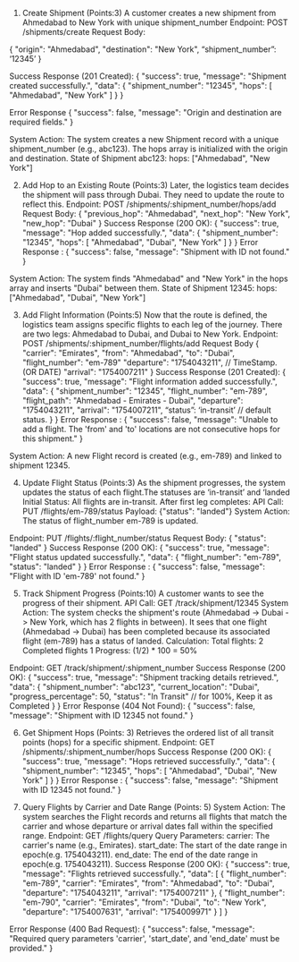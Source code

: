 1. Create Shipment (Points:3)
   A customer creates a new shipment from Ahmedabad to New York with unique shipment_number
   Endpoint: POST /shipments/create
   Request Body:

{
"origin": "Ahmedabad",
"destination": "New York",
“shipment_number”: ‘12345’
}

Success Response (201 Created):
{
"success": true,
"message": "Shipment created successfully.",
"data": {
"shipment_number": "12345",
"hops": [
"Ahmedabad",
"New York"
]
}
}

Error Response
{
"success": false,
"message": "Origin and destination are required fields."
}

System Action: The system creates a new Shipment record with a unique shipment_number (e.g., abc123). The hops array is initialized with the origin and destination.
State of Shipment abc123:
hops: ["Ahmedabad", "New York"]

2. Add Hop to an Existing Route (Points:3)
   Later, the logistics team decides the shipment will pass through Dubai. They need to update the route to reflect this.
   Endpoint: POST /shipments/:shipment_number/hops/add
   Request Body:
   {
   "previous_hop": "Ahmedabad",
   "next_hop": "New York",
   "new_hop": "Dubai"
   }
   Success Response (200 OK):
   {
   "success": true,
   "message": "Hop added successfully.",
   "data": {
   "shipment_number": "12345",
   "hops": [
   "Ahmedabad",
   "Dubai",
   "New York"
   ]
   }
   }
   Error Response :
   {
   "success": false,
   "message": "Shipment with ID not found."
   }

System Action: The system finds "Ahmedabad" and "New York" in the hops array and inserts "Dubai" between them.
State of Shipment 12345:
hops: ["Ahmedabad", "Dubai", "New York"]

3. Add Flight Information (Points:5)
   Now that the route is defined, the logistics team assigns specific flights to each leg of the journey. There are two legs: Ahmedabad to Dubai, and Dubai to New York.
   Endpoint: POST /shipments/:shipment_number/flights/add
   Request Body
   {
   "carrier": "Emirates",
   "from": "Ahmedabad",
   "to": "Dubai",
   "flight_number": "em-789"
   "departure": "1754043211", // TimeStamp. (OR DATE)
   "arrival": "1754007211"
   }
   Success Response (201 Created):
   {
   "success": true,
   "message": "Flight information added successfully.",
   "data": {
   "shipment_number": "12345",
   "flight_number": "em-789",
   "flight_path": "Ahmedabad - Emirates - Dubai",
   "departure": "1754043211",
   "arrival": "1754007211",
   “status”: ‘in-transit’ // default status.
   }
   }
   Error Response :
   {
   "success": false,
   "message": "Unable to add a flight. The 'from' and 'to' locations are not consecutive hops for this shipment."
   }

System Action: A new Flight record is created (e.g., em-789) and linked to shipment 12345.

4. Update Flight Status (Points:3)
   As the shipment progresses, the system updates the status of each flight.The statuses are ‘in-transit’ and ‘landed
   Initial Status: All flights are in-transit.
   After first leg completes:
   API Call: PUT /flights/em-789/status
   Payload: {"status": "landed"}
   System Action: The status of flight_number em-789 is updated.

Endpoint: PUT /flights/:flight_number/status
Request Body:
{
"status": "landed"
}
Success Response (200 OK):
{
"success": true,
"message": "Flight status updated successfully.",
"data": {
"flight_number": "em-789",
"status": "landed"
}
}
Error Response :
{
"success": false,
"message": "Flight with ID 'em-789' not found."
}

5. Track Shipment Progress (Points:10)
   A customer wants to see the progress of their shipment.
   API Call: GET /track/shipment/12345
   System Action: The system checks the shipment's route (Ahmedabad -> Dubai -> New York, which has 2 flights in between). It sees that one flight (Ahmedabad -> Dubai) has been completed because its associated flight (em-789) has a status of landed.
   Calculation:
   Total flights: 2
   Completed flights 1
   Progress: (1/2) \* 100 = 50%

Endpoint: GET /track/shipment/:shipment_number
Success Response (200 OK):
{
"success": true,
"message": "Shipment tracking details retrieved.",
"data": {
"shipment_number": "abc123",
"current_location": "Dubai",
"progress_percentage": 50,
"status": "In Transit" // for 100%, Keep it as Completed
}
}
Error Response (404 Not Found):
{
"success": false,
"message": "Shipment with ID 12345 not found."
}

6. Get Shipment Hops (Points: 3)
   Retrieves the ordered list of all transit points (hops) for a specific shipment.
   Endpoint: GET /shipments/:shipment_number/hops
   Success Response (200 OK):
   {
   "success": true,
   "message": "Hops retrieved successfully.",
   "data": {
   "shipment_number": "12345",
   "hops": [
   "Ahmedabad",
   "Dubai",
   "New York"
   ]
   }
   }
   Error Response :
   {
   "success": false,
   "message": "Shipment with ID 12345 not found."
   }

7. Query Flights by Carrier and Date Range (Points: 5)
   System Action: The system searches the Flight records and returns all flights that match the carrier and whose departure or arrival dates fall within the specified range.
   Endpoint: GET /flights/query
   Query Parameters:
   carrier: The carrier's name (e.g., Emirates).
   start_date: The start of the date range in epoch(e.g. 1754043211).
   end_date: The end of the date range in epoch(e.g. 1754043211).
   Success Response (200 OK):
   {
   "success": true,
   "message": "Flights retrieved successfully.",
   "data": [
   {
   "flight_number": "em-789",
   "carrier": "Emirates",
   "from": "Ahmedabad",
   "to": "Dubai",
   "departure": "1754043211",
   "arrival": "1754007211"
   },
   {
   "flight_number": "em-790",
   "carrier": "Emirates",
   "from": "Dubai",
   "to": "New York",
   "departure": "1754007631",
   "arrival": "1754009971"
   }
   ]
   }

Error Response (400 Bad Request):
{
"success": false,
"message": "Required query parameters 'carrier', 'start_date', and 'end_date' must be provided."
}
